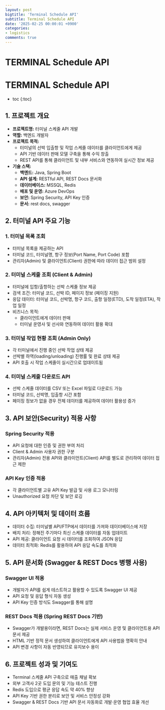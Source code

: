 ```yaml
---
layout: post
bigtitle: 'Terminal Schedule API'
subtitle: Terminal Schedule API
date: '2025-02-25 00:00:01 +0900'
categories:
- logistics
comments: true
---
```


# TERMINAL Schedule API

# TERMINAL Schedule API
* toc
{:toc}


## 1. 프로젝트 개요
+ **프로젝트명:** 터미널 스케줄 API 개발
+ **역할:** 백엔드 개발자
+ **프로젝트 목적:**
  + 터미널의 선박 입출항 및 작업 스케줄 데이터를 클라이언트에게 제공
  + API 기반 데이터 판매 모델 구축을 통해 수익 창출
  + REST API를 통해 클라이언트 및 내부 서비스와 연동하여 실시간 정보 제공
+ **기술 스택:**
  + **백엔드:** Java, Spring Boot
  + **API 설계:** RESTful API, REST Docs 문서화
  + **데이터베이스:** MSSQL, Redis
  + **배포 및 운영:** Azure DevOps
  + **보안:**  Spring Security, API Key 인증 
  + **문서:** rest docs, swagger

## 2. 터미널 API 주요 기능

### 1. 터미널 목록 조회 
- 터미널 목록을 제공하는 API
- 터미널 코드, 터미널명, 항구 정보(Port Name, Port Code) 포함
- 관리자(Admin) 및 클라이언트(Client) 권한에 따라 데이터 접근 범위 설정  


### 2. 터미널 스케줄 조회 (Client & Admin)
- 터미널에 입항/출항하는 선박 스케줄 정보 제공
- 검색 조건: 터미널 코드, 선박 ID, 페이지 정보 (페이징 지원)
- 응답 데이터: 터미널 코드, 선박명, 항구 코드, 출항 일정(ETD), 도착 일정(ETA), 작업 일정
- 비즈니스 목적:
  + 클라이언트에게 데이터 판매
  + 터미널 운영사 및 선사와 연동하여 데이터 활용 확대  

### 3. 터미널 작업 현황 조회 (Admin Only)
- 각 터미널에서 진행 중인 선박 작업 상태 제공
- 선박별 하역(loading/unloading) 진행률 및 완료 상태 제공
- API 호출 시 작업 스케줄이 실시간으로 업데이트됨  

### 4. 터미널 스케줄 다운로드 API
- 선박 스케줄 데이터를 CSV 또는 Excel 파일로 다운로드 가능
- 터미널 코드, 선박명, 입출항 시간 포함
- 페이징 정보가 없을 경우 전체 데이터를 제공하여 데이터 활용성 증가  

## 3. API 보안(Security) 적용 사항

### Spring Security 적용
- API 요청에 대한 인증 및 권한 부여 처리
- Client & Admin 사용자 권한 구분
- 관리자(Admin) 전용 API와 클라이언트(Client) API를 별도로 관리하여 데이터 접근 제한  

### API Key 인증 적용
- 각 클라이언트별 고유 API Key 발급 및 사용 로그 모니터링
- Unauthorized 요청 차단 및 보안 로깅  

## 4. API 아키텍처 및 데이터 흐름
- 데이터 수집: 터미널별 API/FTP에서 데이터를 가져와 데이터베이스에 저장
- 배치 처리: 정해진 주기마다 최신 스케줄 데이터를 자동 업데이트
- API 제공: 클라이언트 요청 시 데이터를 조회하여 JSON 응답
- 데이터 최적화: Redis를 활용하여 API 응답 속도를 최적화  

## 5. API 문서화 (Swagger & REST Docs 병행 사용)
### Swagger UI 적용
- 개발자가 API를 쉽게 테스트하고 활용할 수 있도록 Swagger UI 제공
- API 요청 및 응답 형식 자동 생성
- API Key 인증 방식도 Swagger를 통해 설명

### REST Docs 적용 (Spring REST Docs 기반)
- Swagger가 개발용이라면, REST Docs는 실제 서비스 운영 및 클라이언트용 API 문서 제공
- HTML 기반 정적 문서 생성하여 클라이언트에게 API 사용법을 명확히 안내
- API 변경 사항이 자동 반영되므로 유지보수 용이

## 6. 프로젝트 성과 및 기여도
+ Terminal 스케줄 API 구축으로 매출 채널 확보
+ 외부 고객사 2곳 도입 문의 및 기능 테스트 진행
+ Redis 도입으로 평균 응답 속도 약 40% 향상
+ API Key 기반 권한 분리로 보안 및 서비스 안정성 강화
+ Swagger & REST Docs 기반 API 문서 자동화로 개발·운영 협업 효율 개선
